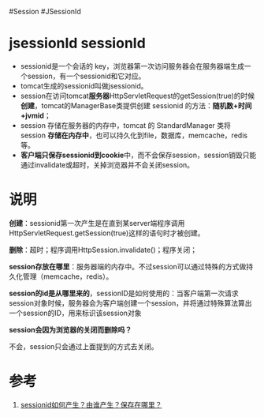 #Session #JSessionId

# jsessionId sessionId
- sessionid是一个会话的 key，浏览器第一次访问服务器会在服务器端生成一个session，有一个sessionid和它对应。
- tomcat生成的sessionid叫做jsessionid。
- session在访问tomcat**服务器**HttpServletRequest的getSession(true)的时候**创建**，tomcat的ManagerBase类提供创建 sessionid 的方法：**随机数+时间+jvmid**；
- session 存储在服务器的内存中，tomcat 的 StandardManager 类将 session **存储在内存中**，也可以持久化到file，数据库，memcache，redis等。
- **客户端只保存sessionid到cookie**中，而不会保存session，session销毁只能通过invalidate或超时，关掉浏览器并不会关闭session。


# 说明
**创建**：sessionid第一次产生是在直到某server端程序调用 HttpServletRequest.getSession(true)这样的语句时才被创建。

**删除**：超时；程序调用HttpSession.invalidate()；程序关闭；

**session存放在哪里**：服务器端的内存中。不过session可以通过特殊的方式做持久化管理（memcache，redis）。

**session的id是从哪里来的**，sessionID是如何使用的：当客户端第一次请求session对象时候，服务器会为客户端创建一个session，并将通过特殊算法算出一个session的ID，用来标识该session对象

**session会因为浏览器的关闭而删除吗？**

不会，session只会通过上面提到的方式去关闭。
# 参考
1. [sessionid如何产生？由谁产生？保存在哪里？](https://www.cnblogs.com/woshimrf/p/5317776.html)